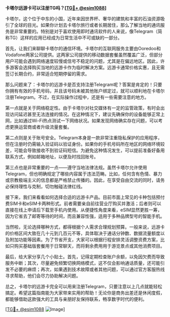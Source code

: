 **卡塔尔远游卡可以注册TG吗？[[TG💪+ @esim1088](https://t.me/s/esim1088)]**

卡塔尔，这个位于中东的小国，近年来因世界杯、奢华的建筑和丰富的石油资源吸引了全球的目光。如果你计划去卡塔尔旅行或者长期居住，那么了解当地的通讯服务是非常重要的。特别是对于喜欢使用即时通讯软件的人来说，像Telegram（简称TG）这样的应用已经成为日常生活中不可或缺的一部分。

首先，让我们来聊聊卡塔尔的通信环境。卡塔尔的互联网服务主要由Ooredoo和Vodafone两家公司提供。这两家公司提供的移动数据套餐虽然覆盖广泛，但部分用户可能会遇到网络速度较慢或信号不稳定的问题，尤其是在偏远地区。因此，许多游客会选择购买当地的远游卡作为临时解决方案。远游卡通常价格实惠，且无需签订长期合约，非常适合短期停留的需求。

那么问题来了：卡塔尔的远游卡是否支持注册Telegram呢？答案是肯定的！只要你拥有有效的手机号码，并且该号码未被其他账户绑定过，就可以顺利地在卡塔尔注册Telegram。不过，在实际操作过程中，还是有一些需要注意的地方。

第一点就是关于网络稳定性。由于卡塔尔对社交媒体有一定的监管政策，有时会出现访问延迟甚至无法连接的情况。在这种情况下，建议先确保你的设备能够正常上网，比如通过Wi-Fi热点测试一下网络状况。如果发现网络确实存在问题，可以考虑更换运营商或者升级流量套餐。

第二点则是关于账号安全。Telegram本身是一款非常注重隐私保护的应用程序，但在注册时仍需输入验证码以验证身份。如果你的手机号码所在地区的网络环境较差，可能会导致接收不到验证码短信。为避免这种情况发生，可以提前准备好备用联系方式，例如邮箱地址，以便及时找回账号。

第三点也是非常重要的一点——遵守当地法律法规。虽然卡塔尔允许使用Telegram，但也明确规定了哪些内容属于违法范畴。比如，任何含有色情、暴力或宗教极端主义的信息都是严格禁止传播的。因此，在享受自由交流的同时，请务必保持理性与克制，切勿触碰法律红线。

接下来，我们来看看如何选择合适的远游卡产品。目前市面上常见的卡种包括预付费SIM卡和eSIM卡两种形式。前者需要亲自前往营业厅购买并激活；后者则可以直接在线上申请后下载至手机内使用。从便捷性角度来看，eSIM显然更胜一筹，因为它省去了邮寄等待的时间，而且兼容性强，适用于多种品牌型号的智能手机。

当然啦，无论选择哪种方式，都得根据个人需求合理规划预算。一般来说，远游卡的价格区间大致在几十元到几百元不等，具体取决于通话分钟数、数据流量额度以及附加功能等因素。为了节省开支，大家可以根据行程安排灵活调整资费方案，比如只购买基础版套餐用于日常聊天，而将剩余费用用于游览景点或其他消费项目。

最后，给大家分享几个小贴士。首先，记得定期检查账户余额，以免因欠费而导致服务中断；其次，尽量避免频繁切换网络模式，这不仅会影响通话质量，还可能引发不必要的麻烦；再次，如果遇到技术故障或者其他问题，可以通过官方客服热线寻求帮助，他们会尽力协助解决问题。

总之，卡塔尔的远游卡完全可以用来注册Telegram，只要注意以上几点就能轻松搞定。希望这篇指南能为大家带来实用的帮助！无论你是商务出差还是休闲度假，都能够借助这款强大的工具与亲朋好友保持联系，畅享数字时代的便利。

[[TG💪+ @esim1088](https://t.me/s/esim1088) ![Image](https://i.postimg.cc/4NQfJmqS/Snipaste-2025-05-13-00-14-12.png)]